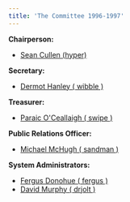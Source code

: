 ```yaml
---
title: 'The Committee 1996-1997'
---
```


<span>**Chairperson:**</span>

*   [Sean Cullen (hyper)](http://www.redbrick.dcu.ie/about/contact/hyper)

<span>**Secretary:**</span>

*   [Dermot Hanley ( wibble )](http://www.redbrick.dcu.ie/about/contact/wibble)

<span>**Treasurer:**</span>

*   [Paraic O'Ceallaigh ( swipe )](http://www.redbrick.dcu.ie/about/contact/swipe)

<span>**Public Relations Officer:**</span>

*   [Michael McHugh ( sandman )](http://www.redbrick.dcu.ie/about/contact/sandman)

<span>**System Administrators:**</span>

*   [Fergus Donohue ( fergus )](http://www.redbrick.dcu.ie/about/contact/fergus)
*   [David Murphy ( drjolt )](http://www.redbrick.dcu.ie/about/contact/drjolt)